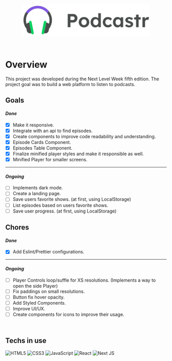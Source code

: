 <br>
<p align="center">
    <img width="400" src="./public/logo.svg" />
</p>

<br>

# Overview

This project was developed during the Next Level Week fifth edition.
The project goal was to build a web platform to listen to podcasts.

## Goals

#### _Done_

-   [x] Make it responsive.
-   [x] Integrate with an api to find episodes.
-   [x] Create components to improve code readability and understanding.
-   [x] Episode Cards Component.
-   [x] Episodes Table Component.
-   [x] Finalize minified player styles and make it responsible as well.
-   [x] Minified Player for smaller screens.

<hr/>

#### _Ongoing_

-   [ ] Implements dark mode.
-   [ ] Create a landing page.
-   [ ] Save users favorite shows. (at first, using LocalStorage)
-   [ ] List episodes based on users favorite shows.
-   [ ] Save user progress. (at first, using LocalStorage)

## Chores

#### _Done_

-   [x] Add Eslint/Prettier configurations.

<hr/>

#### _Ongoing_

-   [ ] Player Controls loop/suffle for XS resolutions. (Implements a way to open the side Player)
-   [ ] Fix paddings on small resolutions.
-   [ ] Button fix hover opacity.
-   [ ] Add Styled Components.
-   [ ] Improve UI/UX.
-   [ ] Create components for icons to improve their usage.

<br>

## Techs in use

<img alt="HTML5" src="https://img.shields.io/badge/html5-%23E34F26.svg?&style=for-the-badge&logo=html5&logoColor=white"/>
<img alt="CSS3" src="https://img.shields.io/badge/css3-%231572B6.svg?&style=for-the-badge&logo=css3&logoColor=white"/>
<img alt="JavaScript" src="https://img.shields.io/badge/javascript-%23323330.svg?&style=for-the-badge&logo=javascript&logoColor=%23F7DF1E"/>
<img alt="React" src="https://img.shields.io/badge/react-%2320232a.svg?&style=for-the-badge&logo=react&logoColor=%2361DAFB"/>
<img alt="Next JS" src="https://img.shields.io/badge/nextjs-%23000000.svg?&style=for-the-badge&logo=next.js&logoColor=white"/>
